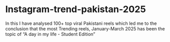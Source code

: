 # Instagram-trend-pakistan-2025
In this I have analysed 100+ top viral Pakistani reels which led me to the conclusion that the most Trending reels, January-March 2025 has been the topic of “A day in my life - Student Edition”
